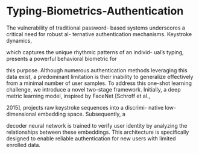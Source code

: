 # Typing-Biometrics-Authentication

The vulnerability of traditional password-
based systems underscores a critical need for robust al-
ternative authentication mechanisms. Keystroke dynamics,

which captures the unique rhythmic patterns of an individ-
ual’s typing, presents a powerful behavioral biometric for

this purpose. Although numerous authentication methods
leveraging this data exist, a predominant limitation is their
inability to generalize effectively from a minimal number of
user samples. To address this one-shot learning challenge,
we introduce a novel two-stage framework. Initially, a deep
metric learning model, inspired by FaceNet [Schroff et al.,

2015], projects raw keystroke sequences into a discrimi-
native low-dimensional embedding space. Subsequently, a

decoder neural network is trained to verify user identity
by analyzing the relationships between these embeddings.
This architecture is specifically designed to enable reliable
authentication for new users with limited enrolled data.
